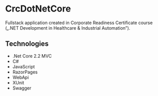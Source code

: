 # CrcDotNetCore
Fullstack application created in Corporate Readiness Certificate course („.NET Development in Healthcare & Industrial Automation”).

## Technologies
* .Net Core 2.2 MVC
* C#
* JavaScript
* RazorPages
* WebApi
* XUnit
* Swagger
